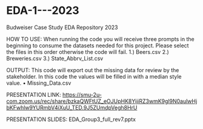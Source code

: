 # EDA-1---2023
Budweiser Case Study EDA Repository 2023

HOW TO USE:
When running the code you will receive three prompts in the beginning to consume the datasets needed for this project. Please select the files in this order otherwise the code will fail.
1.)	Beers.csv
2.)	Breweries.csv
3.)	State_Abbrv_List.csv


OUTPUT:
This code will export out the missing data for review by the stakeholder. 
In this code the values will be filled in with a median style value.
•	Missing_Data.csv


PRESENTATION LINK:
https://smu-2u-com.zoom.us/rec/share/bzkaQWFtUZ_eOJUpHK8YijiRZ3wmK9gl9N0aulwHjbKFwhlw9YURmbV4iXuU_TED.9J5ZUmdpVegh8HrU


PRESENTATION SLIDES:
EDA_Group3_full_rev7.pptx





